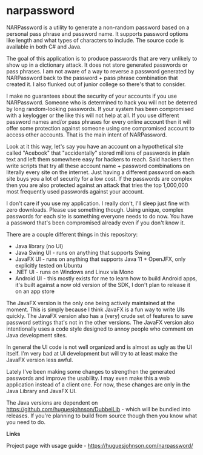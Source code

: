 # narpassword

NARPassword is a utility to generate a non-random password based on a personal pass phrase and password name. It supports password options like length and what types of characters to include. The source code is available in both C# and Java.

The goal of this application is to produce passwords that are very unlikely to show up in a dictionary attack. It does not store generated passwords or pass phrases. I am not aware of a way to reverse a password generated by NARPassword back to the password + pass phrase combination that created it. I also flunked out of junior college so there's that to consider.

I make no guarantees about the security of your accounts if you use NARPassword. Someone who is determined to hack you will not be deterred by long random-looking passwords. If your system has been compromised with a keylogger or the like this will not help at all. If you use different password names and/or pass phrases for every online account then it will offer some protection against someone using one compromised account to access other accounts. That is the main intent of NARPassword.

Look at it this way, let's say you have an account on a hypothetical site called "Acebook" that "accidentally" stored millions of passwords in plain text and left them somewhere easy for hackers to reach. Said hackers then write scripts that try all these account name + password combinations on literally every site on the internet. Just having a different password on each site buys you a lot of security for a low cost. If the passwords are complex then you are also protected against an attack that tries the top 1,000,000 most frequently used passwords against your account.

I don't care if you use my application. I really don't, I'll sleep just fine with zero downloads. Please use something though. Using unique, complex passwords for each site is something everyone needs to do now. You have a password that's been compromised already even if you don't know it.

There are a couple different things in this repository:

* Java library (no UI)
* Java Swing UI - runs on anything that supports Swing
* JavaFX UI - runs on anything that supports Java 11 + OpenJFX, only explicitly tested on Ubuntu
* .NET UI - runs on Windows and Linux via Mono
* Android UI - this mostly exists for me to learn how to build Android apps, it's built against a now old version of the SDK, I don't plan to release it on an app store

The JavaFX version is the only one being actively maintained at the moment. This is simply because I think JavaFX is a fun way to write UIs quickly. The JavaFX version also has a (very) crude set of features to save password settings that's not in the other versions. The JavaFX version also intentionally uses a code style designed to annoy people who comment on Java development sites.

In general the UI code is not well organized and is almost as ugly as the UI itself. I'm very bad at UI development but will try to at least make the JavaFX version less awful.

Lately I've been making some changes to strengthen the generated passwords and improve the usability. I may even make this a web application instead of a client one. For now, these changes are only in the Java Library and JavaFX UI.

The Java versions are dependent on https://github.com/huguesjohnson/DubbelLib - which will be bundled into releases. If you're planning to build from source though then you know what you need to do.
 
**Links**

Project page with usage guide - https://huguesjohnson.com/narpassword/

